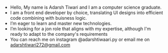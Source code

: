 -  Hello, My name is Adarsh Tiwari and I am a computer science graduate.
-  I am a front end developer by choice, translating UI designs into efficient code combining with buisness logic.
-  I’m eager to learn and master new technologies.
-  I’m looking for a jon role that aligns with my expertise, although I'm ready to adapt to the company's requirements
-  You can reach me on instagram @adarshtiwaari.py or email me on adarshtiwari272@gmail.com

<!---
adarsh272/adarsh272 is a ✨ special ✨ repository because its `README.md` (this file) appears on your GitHub profile.
You can click the Preview link to take a look at your changes.
--->

